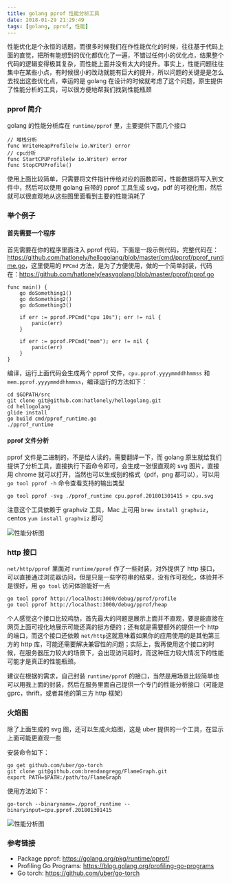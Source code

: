 ```yaml
---
title: golang pprof 性能分析工具
date: 2018-01-29 21:29:49
tags: [golang, pprof, 性能]
---
```


性能优化是个永恒的话题，而很多时候我们在作性能优化的时候，往往基于代码上面的直觉，把所有能想到的优化都优化了一遍，不错过任何小的优化点，结果整个代码的逻辑变得极其复杂，而性能上面并没有太大的提升。事实上，性能问题往往集中在某些小点，有时候很小的改动就能有巨大的提升，所以问题的关键是是怎么去找出这些优化点，幸运的是 golang 在设计的时候就考虑了这个问题，原生提供了性能分析的工具，可以很方便地帮我们找到性能瓶颈

### pprof 简介

golang 的性能分析库在 `runtime/pprof` 里，主要提供下面几个接口

```golang
// 堆栈分析
func WriteHeapProfile(w io.Writer) error
// cpu分析
func StartCPUProfile(w io.Writer) error
func StopCPUProfile()
```

使用上面比较简单，只需要将文件指针传给对应的函数即可，性能数据将写入到文件中，然后可以使用 golang 自带的 pprof 工具生成 svg，pdf 的可视化图，然后就可以很直观地从这些图里面看到主要的性能消耗了

### 举个例子

#### 首先需要一个程序

首先需要在你的程序里面注入 pprof 代码，下面是一段示例代码，完整代码在：<https://github.com/hatlonely/hellogolang/blob/master/cmd/pprof/pprof_runtime.go>，这里使用的 `PPCmd` 方法，是为了方便使用，做的一个简单封装，代码在：<https://github.com/hatlonely/easygolang/blob/master/pprof/pprof.go>

```golang
func main() {
    go doSomething1()
    go doSomething2()
    go doSomething3()

    if err := pprof.PPCmd("cpu 10s"); err != nil {
        panic(err)
    }

    if err := pprof.PPCmd("mem"); err != nil {
        panic(err)
    }
}
```

编译，运行上面代码会生成两个 pprof 文件，`cpu.pprof.yyyymmddhhmmss` 和 `mem.pprof.yyyymmddhhmmss`，编译运行的方法如下：

```
cd $GOPATH/src
git clone git@github.com:hatlonely/hellogolang.git
cd hellogolang
glide install
go build cmd/pprof_runtime.go
./pprof_runtime
```

#### pprof 文件分析

pprof 文件是二进制的，不是给人读的，需要翻译一下，而 golang 原生就给我们提供了分析工具，直接执行下面命令即可，会生成一张很直观的 svg 图片，直接用 chrome 就可以打开，当然也可以生成别的格式（pdf，png 都可以），可以用 `go tool pprof -h` 命令查看支持的输出类型

```
go tool pprof -svg ./pprof_runtime cpu.pprof.201801301415 > cpu.svg
```

注意这个工具依赖于 graphviz 工具，Mac 上可用 `brew install graphviz`，centos `yum install graphviz` 即可

![性能分析图](/img/stats/pprof_runtime_cpu.png)

### http 接口

`net/http/pprof` 里面对 `runtime/pprof` 作了一些封装，对外提供了 http 接口，可以直接通过浏览器访问，但是只是一些字符串的结果，没有作可视化，体验并不是很好，用 `go tool` 访问体验能好一点

```
go tool pprof http://localhost:3000/debug/pprof/profile
go tool pprof http://localhost:3000/debug/pprof/heap
```

个人感觉这个接口比较鸡肋，首先最大的问题是展示上面并不直观，要是能直接在网页上面可视化地展示可能还真的挺方便的；还有就是需要额外的提供一个 http 的端口，而这个接口还依赖 `net/http`这就意味着如果你的应用使用的是其他第三方的 http 库，可能还需要解决兼容性的问题；实际上，我再使用这个接口的时候，在服务器压力较大的场景下，会出现访问超时，而这种压力较大情况下的性能可能才是真正的性能瓶颈。

建议在根据的需求，自己封装 `runtime/pprof` 的接口，当然是用场景比较简单也可以用我上面的封装，然后在服务里面自己提供一个专门的性能分析接口（可能是 gprc，thrift，或者其他的第三方 http 框架）

### 火焰图

除了上面生成的 svg 图，还可以生成火焰图，这是 uber 提供的一个工具，在显示上面可能更直观一些

安装命令如下：

```
go get github.com/uber/go-torch
git clone git@github.com:brendangregg/FlameGraph.git
export PATH=$PATH:/path/to/FlameGraph
```

使用方法如下：

```
go-torch --binaryname=./pprof_runtime --binaryinput=cpu.pprof.201801301415
```

![性能分析图](/img/stats/pprof_runtime_cpu_torch.svg)

### 参考链接

- Package pprof: <https://golang.org/pkg/runtime/pprof/>
- Profiling Go Programs: <https://blog.golang.org/profiling-go-programs>
- Go torch: <https://github.com/uber/go-torch>
